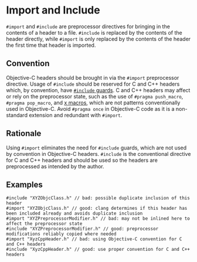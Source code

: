 # Import and Include

`#import` and `#include` are preprocessor directives for bringing in the contents of a header to a file. `#include` is replaced by the contents of the header directly, while `#import` is only replaced by the contents of the header the first time that header is imported.

## Convention

Objective-C headers should be brought in via the `#import` preprocessor directive. Usage of `#include` should be reserved for C and C++ headers which, by convention, have [`#include` guards](https://en.wikipedia.org/wiki/Include_guard). C and C++ headers may affect or rely on the preprocessor state, such as the use of `#pragma push_macro`, `#pragma pop_macro`, and [x macros](https://en.wikipedia.org/wiki/X_Macro), which are not patterns conventionally used in Objective-C. Avoid `#pragma once` in Objective-C code as it is a non-standard extension and redundant with `#import`.

## Rationale

Using `#import` eliminates the need for `#include` guards, which are not used by convention in Objective-C headers. `#include` is the conventional directive for C and C++ headers and should be used so the headers are preprocessed as intended by the author.

## Examples

```obj-c
#include "XYZObjcClass.h" // bad: possible duplicate inclusion of this header
#import "XYZObjcClass.h" // good: clang determines if this header has been included already and avoids duplicate inclusion
#import "XYZPreprocessorModifier.h" // bad: may not be inlined here to affect the preprocessor state
#include "XYZPreprocessorModifier.h" // good: preprocessor modifications reliably copied where needed
#import "XyzCppHeader.h" // bad: using Objective-C convention for C and C++ headers
#include "XyzCppHeader.h" // good: use proper convention for C and C++ headers
```